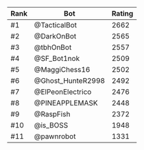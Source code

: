 Rank|Bot|Rating
---|---|---
#1|@TacticalBot|2662
#2|@DarkOnBot|2565
#3|@tbhOnBot|2557
#4|@SF_Bot1nok|2509
#5|@MaggiChess16|2502
#6|@Ghost_HunteR2998|2492
#7|@ElPeonElectrico|2476
#8|@PINEAPPLEMASK|2448
#9|@RaspFish|2372
#10|@is_BOSS|1948
#11|@pawnrobot|1331
